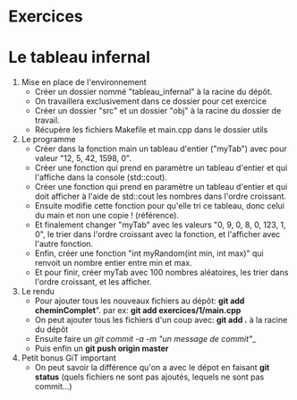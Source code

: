 Exercices
=============

# Le tableau infernal
1. Mise en place de l'environnement
	* Créer un dossier nommé "tableau_infernal" à la racine du dépôt.
	* On travaillera exclusivement dans ce dossier pour cet exercice
	* Créer un dossier "src" et un dossier "obj" à la racine du dossier de travail.
	* Récupère les fichiers Makefile et main.cpp dans le dossier utils
2. Le programme
	* Créer dans la fonction main un tableau d'entier ("myTab") avec pour valeur "12, 5, 42, 1598, 0".
	* Créer une fonction qui prend en paramètre un tableau d'entier et qui l'affiche dans la console (std::cout).
	* Créer une fonction qui prend en paramètre un tableau d'entier et qui doit afficher à l'aide de std::cout les nombres dans l'ordre croissant.
	* Ensuite modifie cette fonction pour qu'elle tri ce tableau, donc celui du main et non une copie ! (référence).
	* Et finalement changer "myTab" avec les valeurs "0, 9, 0, 8, 0, 123, 1, 0", le trier dans l'ordre croissant avec la fonction, et l'afficher avec l'autre fonction.
	* Enfin, créer une fonction "int myRandom(int min, int max)" qui renvoit un nombre entier entre min et max.
	* Et pour finir, créer myTab avec 100 nombres aléatoires, les trier dans l'ordre croissant, et les afficher.
3. Le rendu
	* Pour ajouter tous les nouveaux fichiers au dépôt: __git add cheminComplet__". par ex: __git add exercices/1/main.cpp__
	* On peut ajouter tous les fichiers d'un coup avec: __git add .__ à la racine du dépôt
	* Ensuite faire un _git commit -a -m "un message de commit"__
	* Puis enfin un __git push origin master__
4. Petit bonus GiT important
	* On peut savoir la différence qu'on a avec le dépot en faisant __git status__ (quels fichiers ne sont pas ajoutés, lequels ne sont pas commit...)
